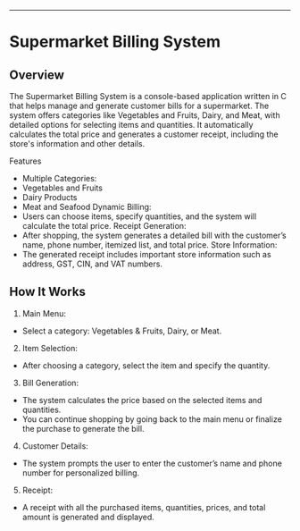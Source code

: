 ---
# Supermarket Billing System

## Overview
The Supermarket Billing System is a console-based application written in C that helps manage and generate customer bills for a supermarket. The system offers categories like Vegetables and Fruits, Dairy, and Meat, with detailed options for selecting items and quantities. It automatically calculates the total price and generates a customer receipt, including the store's information and other details.

Features
- Multiple Categories:
- Vegetables and Fruits
- Dairy Products
- Meat and Seafood
Dynamic Billing:
- Users can choose items, specify quantities, and the system will calculate the total price.
Receipt Generation:
- After shopping, the system generates a detailed bill with the customer’s name, phone number, itemized list, and total price.
Store Information:
- The generated receipt includes important store information such as address, GST, CIN, and VAT numbers.


## How It Works
1. Main Menu:
  - Select a category: Vegetables & Fruits, Dairy, or Meat.
2. Item Selection:
  - After choosing a category, select the item and specify the quantity.
3. Bill Generation:
  - The system calculates the price based on the selected items and quantities.
  - You can continue shopping by going back to the main menu or finalize the purchase to generate the bill.
4. Customer Details:
  - The system prompts the user to enter the customer’s name and phone number for personalized billing.
5. Receipt:
  - A receipt with all the purchased items, quantities, prices, and total amount is generated and displayed.
